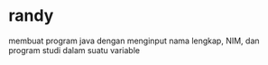 # randy
membuat program java dengan menginput nama lengkap, NIM, dan program studi dalam suatu variable